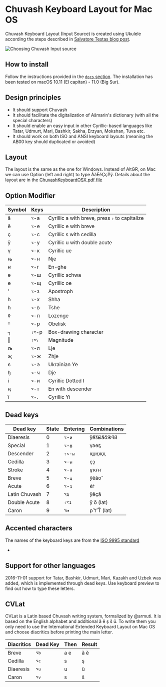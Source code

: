 # Chuvash Keyboard Layout for Mac OS
Chuvash Keyboard Layout (Input Source) is created using Ukulele according the steps described in [Salvatore Testas blog post](https://saltesta.com/hack/customizing-mac-input-source-icon/).


![Choosing Chuvash Input source](../docs/img/cv-kbd-mac-000.png?raw=true)

## How to install

Follow the instructions provided in the [`docs` section](../docs/setup-en.md#mac). 
The installation has been tested on macOS 10.11 (El capitan) - 11.0 (Big Sur).  

## Design principles

* It should support Chuvash
* It should facilitate the digitalization of Ašmarin's dictionary (with all the special characters)
* It should enable an easy input in other Cyrillic-based languages like Tatar, Udmurt, Mari, Bashkir, Sakha, Erzyan, Mokshan, Tuva etc. 
* It should work on both ISO and ANSI keyboard layouts (meaning the AB00 key should duplicated or avoided)

## Layout

The layout is the same as the one for Windows. Instead of AltGR, on Mac we can use Option (left and right) to type ӐӑӖӗҪҫӲӳ. Details about the layout are in the [ChuvashKeyboardOSX.pdf file](ChuvashKeyboardOSX.pdf)

## Option Modifier
|Symbol|Keys|Description|
|------|----|-----------|
|ӑ|<kbd>⌥</kbd>-а|Cyrillic a with breve, press <kbd>⇧</kbd> to capitalize|
|ӗ|<kbd>⌥</kbd>-е|Cyrillic e with breve|
|ҫ|<kbd>⌥</kbd>-с|Cyrillic s with cedilla|
|ӳ|<kbd>⌥</kbd>-у|Cyrillic u with double acute|
|ү|<kbd>⌥</kbd>-к|Cyrillic ue|
|њ|<kbd>⌥</kbd>-н|Nje|
|ҥ|<kbd>⌥</kbd>-г|En-ghe|
|ә|<kbd>⌥</kbd>-ш|Cyrillic schwa|
|ө|<kbd>⌥</kbd>-щ|Cyrillic oe|
|'|<kbd>⌥</kbd>-з|Apostroph|
|һ|<kbd>⌥</kbd>-х|Shha|
|ћ|<kbd>⌥</kbd>-в|Tshe|
|◊|<kbd>⌥</kbd>-п|Lozenge|
|†|<kbd>⌥</kbd>-р|Obelisk|
|┐|<kbd>⇧</kbd><kbd>⌥</kbd>-р|Box-drawing character|
|‖|<kbd>⇧</kbd><kbd>⌥</kbd><kbd>\\</kbd>|Magnitude|
|љ|<kbd>⌥</kbd>-л|Lje|
|җ|<kbd>⌥</kbd>-ж|Zhje|
|є|<kbd>⌥</kbd>-э|Ukrainian Ye|
|ђ|<kbd>⌥</kbd>-ч|Dje|
|і|<kbd>⌥</kbd>-и|Cyrillic Dotted I|
|ң|<kbd>⌥</kbd>-т|En with descender|
|ї|<kbd>⌥</kbd>-.|Cyrillic Yi|


## Dead keys

|Dead key|State|Entering|Combinations|
|--------|-----|--------|------------|
|Diaeresis|0|<kbd>⌥</kbd>-<kbd>й</kbd>|ӱёӟӹӓӧӝӵӥ|
|Special|1|<kbd>⌥</kbd>-<kbd>ф</kbd>|үәөҕ|
|Descender|2|<kbd>⇧</kbd><kbd>⌥</kbd>-<kbd>ы</kbd>|қџңҗҳ|
|Cedilla|3|<kbd>⌥</kbd>-<kbd>ы</kbd>|ҫҙ|
|Stroke|4|<kbd>⌥</kbd>-<kbd>я</kbd>|ұҡғҥ|
|Breve|5|<kbd>⌥</kbd>-<kbd>ц</kbd>|ўӗӑо̆|
|Acute|6|<kbd>⌥</kbd>-<kbd>1</kbd>|ќѓ|
|Latin Chuvash|7|<kbd>⌥</kbd><kbd>д</kbd>|ÿĕçă|
|Double Acute|8|<kbd>⇧</kbd><kbd>⌥</kbd><kbd>1</kbd>|ӳ ő (lat)|
|Caron|9|<kbd>⌥</kbd><kbd>м</kbd>|р̌ т̌ Ť (lat)|


## Accented characters

The names of the keyboard keys are from the [ISO 9995 standard](https://en.wikipedia.org/wiki/ISO/IEC_9995#Physical_division_and_reference_grid)

* 

## Support for other languages
2016-11-01 support for Tatar, Bashkir, Udmurt, Mari, Kazakh and Uzbek was added, which is implemented through dead keys. Use keyboard preview to find out how to type these letters.

## CVLat
CVLat is a Latin based Chuvash writing system, formalized by @armuti. It is based on the English alphabet and additional ă ĕ ş š ü. To write them you only need to use the International Extended Keyboard Layout on Mac OS and choose diacritics before printing the main letter.

| Diacritics|Dead Key                | Then|Result|
| ----------|------------------------|-----|------|
| Breve     |<kbd>⌥</kbd><kbd>b</kbd>|a e  |ă ĕ   |
| Cedilla   |<kbd>⌥</kbd><kbd>c</kbd>|s    |ş     |
| Diaeresis |<kbd>⌥</kbd><kbd>u</kbd>|u    |ü     |
| Caron     |<kbd>⌥</kbd><kbd>v</kbd>|s    |š     |
